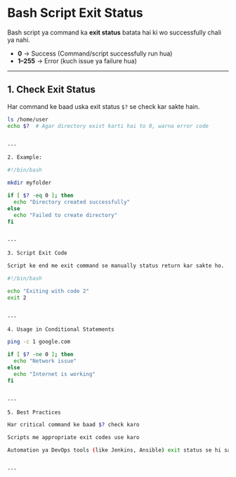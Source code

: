 # Bash Script Exit Status

Bash script ya command ka **exit status** batata hai ki wo successfully chali ya nahi.

- **0**  → Success (Command/script successfully run hua)
- **1–255** → Error (kuch issue ya failure hua)

---

## 1. Check Exit Status

Har command ke baad uska exit status `$?` se check kar sakte hain.

```bash
ls /home/user
echo $?  # Agar directory exist karti hai to 0, warna error code


---

2. Example:

#!/bin/bash

mkdir myfolder

if [ $? -eq 0 ]; then
  echo "Directory created successfully"
else
  echo "Failed to create directory"
fi


---

3. Script Exit Code

Script ke end me exit command se manually status return kar sakte ho.

#!/bin/bash

echo "Exiting with code 2"
exit 2


---

4. Usage in Conditional Statements

ping -c 1 google.com

if [ $? -ne 0 ]; then
  echo "Network issue"
else
  echo "Internet is working"
fi


---

5. Best Practices

Har critical command ke baad $? check karo

Scripts me appropriate exit codes use karo

Automation ya DevOps tools (like Jenkins, Ansible) exit status se hi samajhte hain ki script safal hui ya nahi


---

